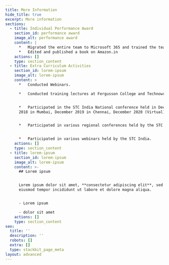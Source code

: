 ```yaml
---
title: More Information
hide_title: true
excerpt: More information
sections:
  - title: Individual Performance Award
    section_id: performance award
    image_alt: performance award
    content: |
      *   Migrated the entire team to Microsoft 365 and trained the team.
      *   Edited and published a book on Amazon.in
    actions: []
    type: section_content
  - title: Extra Curriculum Activities
    section_id: lorem-ipsum
    image_alt: lorem-ipsum
    content: >
      *   Conducted Webinars.

      *   Conducted training lectures at Fergusson College and Technowrites.


      *   Participated in the STC India National conference held in December
      2018 in Mumbai, December 2019 in Chennai, December 2020 (Virtual).


      *   Participated in various regional conferences held by the STC India.


      *   Participated in various webinars held by the STC India.
    actions: []
    type: section_content
  - title: lorem-ipsum
    section_id: lorem-ipsum
    image_alt: lorem-ipsum
    content: >-
      ## Lorem ipsum


      Lorem ipsum dolor sit amet, **consectetur adipiscing elit**, sed do
      eiusmod tempor incididunt ut labore et dolore magna aliqua.


      - Lorem ipsum

      - dolor sit amet
    actions: []
    type: section_content
seo:
  title: ''
  description: ''
  robots: []
  extra: []
  type: stackbit_page_meta
layout: advanced
---
```

